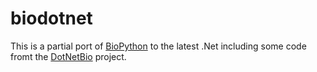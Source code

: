 # biodotnet

This is a partial port of [BioPython](https://github.com/biopython/biopython) 
to the latest .Net including some code fromt the [DotNetBio](https://github.com/dotnetbio/bio) project.
